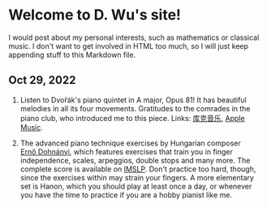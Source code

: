 # Welcome to D. Wu's site!

I would post about my personal interests, such as mathematics or classical music. I don't want to get involved in HTML too much, so I will just keep appending stuff to this Markdown file.

## Oct 29, 2022

1. Listen to Dvořák's piano quintet in A major, Opus 81! It has beautiful melodies in all its four movements. Gratitudes to the comrades in the piano club, who introduced me to this piece.
Links: [库克音乐](https://kml.kuke.com/catalogue/8.555377), [Apple Music](https://music.apple.com/cn/album/dvorak-piano-quintets-in-a-op-5-op-81/1452157921).

2. The advanced piano technique exercises by Hungarian composer [Ernő Dohnányi](https://en.wikipedia.org/wiki/Ernst_von_Dohn%C3%A1nyi), which features exercises that train you in finger independence, scales, arpeggios, double stops and many more. The complete score is available on [IMSLP](https://imslp.org/wiki/Essential_Finger_Exercises_(Dohn%C3%A1nyi%2C_Ern%C5%91)).
Don't practice too hard, though, since the exercises within may strain your fingers. A more elementary set is Hanon, which you should play at least once a day, or whenever you have the time to practice if you are a hobby pianist like me.

